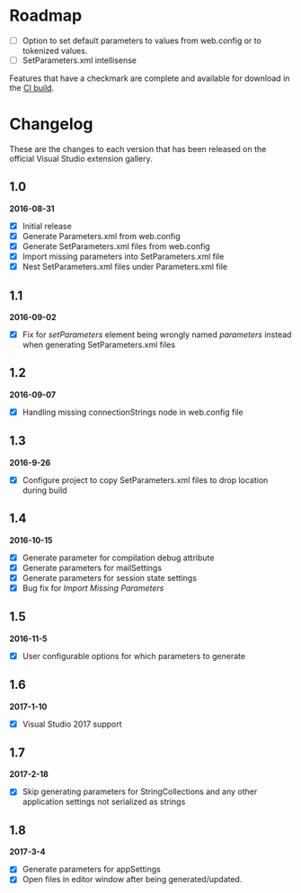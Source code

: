 # Roadmap
- [ ] Option to set default parameters to values from web.config or to tokenized values.
- [ ] SetParameters.xml intellisense

Features that have a checkmark are complete and available for
download in the
[CI build](http://vsixgallery.com/extension/6435437e-72fb-4626-9a47-865f185ce258/).

# Changelog

These are the changes to each version that has been released
on the official Visual Studio extension gallery.

## 1.0

**2016-08-31**

- [x] Initial release
- [x] Generate Parameters.xml from web.config
- [x] Generate SetParameters.xml files from web.config
- [x] Import missing parameters into SetParameters.xml file
- [x] Nest SetParameters.xml files under Parameters.xml file 

## 1.1

**2016-09-02**

- [x] Fix for *setParameters* element being wrongly named *parameters* instead when generating SetParameters.xml files

## 1.2
**2016-09-07**

- [x] Handling missing connectionStrings node in web.config file

## 1.3
**2016-9-26**

- [x] Configure project to copy SetParameters.xml files to drop location during build

## 1.4
**2016-10-15**
- [x] Generate parameter for compilation debug attribute
- [x] Generate parameters for mailSettings
- [x] Generate parameters for session state settings
- [x] Bug fix for *Import Missing Parameters*

## 1.5
**2016-11-5**
- [x] User configurable options for which parameters to generate

## 1.6
**2017-1-10**
- [x] Visual Studio 2017 support

## 1.7
**2017-2-18**
- [x] Skip generating parameters for StringCollections and any other application settings not serialized as strings

## 1.8
**2017-3-4**
- [x] Generate parameters for appSettings
- [x] Open files in editor window after being generated/updated.